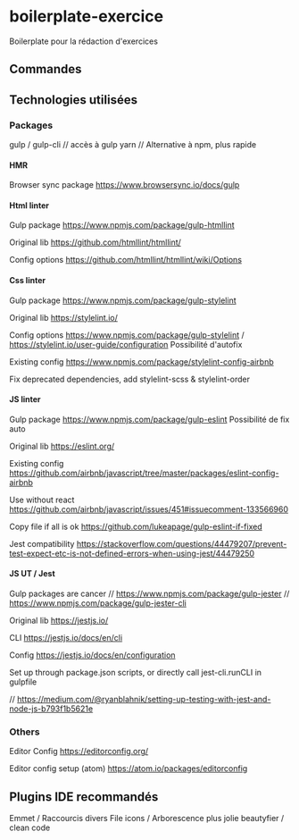 # boilerplate-exercice
Boilerplate pour la rédaction d'exercices

## Commandes



## Technologies utilisées
### Packages
gulp / gulp-cli // accès à gulp
yarn // Alternative à npm, plus rapide


#### HMR
Browser sync package
https://www.browsersync.io/docs/gulp

#### Html linter
Gulp package
https://www.npmjs.com/package/gulp-htmllint

Original lib
https://github.com/htmllint/htmllint/

Config options
https://github.com/htmllint/htmllint/wiki/Options

#### Css linter
Gulp package
https://www.npmjs.com/package/gulp-stylelint

Original lib
https://stylelint.io/

Config options
https://www.npmjs.com/package/gulp-stylelint / https://stylelint.io/user-guide/configuration
Possibilité d'autofix

Existing config
https://www.npmjs.com/package/stylelint-config-airbnb

Fix deprecated dependencies, add stylelint-scss & stylelint-order

#### JS linter
Gulp package
https://www.npmjs.com/package/gulp-eslint
Possibilité de fix auto

Original lib
https://eslint.org/

Existing config
https://github.com/airbnb/javascript/tree/master/packages/eslint-config-airbnb

Use without react
https://github.com/airbnb/javascript/issues/451#issuecomment-133566960

Copy file if all is ok
https://github.com/lukeapage/gulp-eslint-if-fixed

Jest compatibility
https://stackoverflow.com/questions/44479207/prevent-test-expect-etc-is-not-defined-errors-when-using-jest/44479250

#### JS UT / Jest
Gulp packages are cancer
// https://www.npmjs.com/package/gulp-jester
// https://www.npmjs.com/package/gulp-jester-cli

Original lib
https://jestjs.io/

CLI
https://jestjs.io/docs/en/cli

Config
https://jestjs.io/docs/en/configuration

Set up through package.json scripts, or directly call jest-cli.runCLI in gulpfile

// https://medium.com/@ryanblahnik/setting-up-testing-with-jest-and-node-js-b793f1b5621e


### Others
Editor Config
https://editorconfig.org/

Editor config setup (atom)
https://atom.io/packages/editorconfig



## Plugins IDE recommandés
Emmet / Raccourcis divers
File icons / Arborescence plus jolie
beautyfier / clean code
